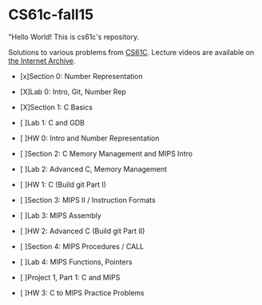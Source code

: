 # CS61c-fall15
"Hello World! This is cs61c's repository.

Solutions to various problems from [CS61C](http://inst.eecs.berkeley.edu/~cs61c/sp15/). Lecture videos are available on [the Internet Archive](https://archive.org/details/ucberkeley-webcast-PL-XXv-cvA_iCl2-D-FS5mk0jFF6cYSJs_).

- [x]Section 0: Number Representation
- [X]Lab 0: Intro, Git, Number Rep

- [X]Section 1: C Basics
- [ ]Lab 1: C and GDB

- [ ]HW 0: Intro and Number Representation

- [ ]Section 2: C Memory Management and MIPS Intro
- [ ]Lab 2: Advanced C, Memory Management

- [ ]HW 1: C (Build git Part I)

- [ ]Section 3: MIPS II / Instruction Formats
- [ ]Lab 3: MIPS Assembly

- [ ]HW 2: Advanced C (Build git Part II)

- [ ]Section 4: MIPS Procedures / CALL
- [ ]Lab 4: MIPS Functions, Pointers

- [ ]Project 1, Part 1: C and MIPS

- [ ]HW 3: C to MIPS Practice Problems

